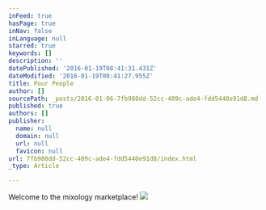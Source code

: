 ```yaml
---
inFeed: true
hasPage: true
inNav: false
inLanguage: null
starred: true
keywords: []
description: ''
datePublished: '2016-01-19T08:41:31.431Z'
dateModified: '2016-01-19T08:41:27.955Z'
title: Pour People
author: []
sourcePath: _posts/2016-01-06-7fb980dd-52cc-409c-ade4-fdd5440e91d8.md
published: true
authors: []
publisher:
  name: null
  domain: null
  url: null
  favicon: null
url: 7fb980dd-52cc-409c-ade4-fdd5440e91d8/index.html
_type: Article

---
```

Welcome to the mixology marketplace!
![](https://s3-us-west-2.amazonaws.com/the-grid-img/p/7d5427f8d1a74f95e366f3b795d459a524139d17.png)